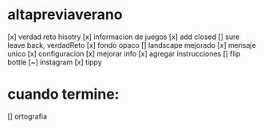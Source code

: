 # altapreviaverano

[x] verdad reto hisotry
[x] informacion de juegos
[x] add closed
[] sure leave back, verdadReto
[x] fondo opaco
[] landscape mejorado
[x] mensaje unico
[x] configuracion
[x] mejorar info
[x] agregar instrucciones
[] flip bottle
[~] instagram
[x] tippy

# cuando termine:
[] ortografia